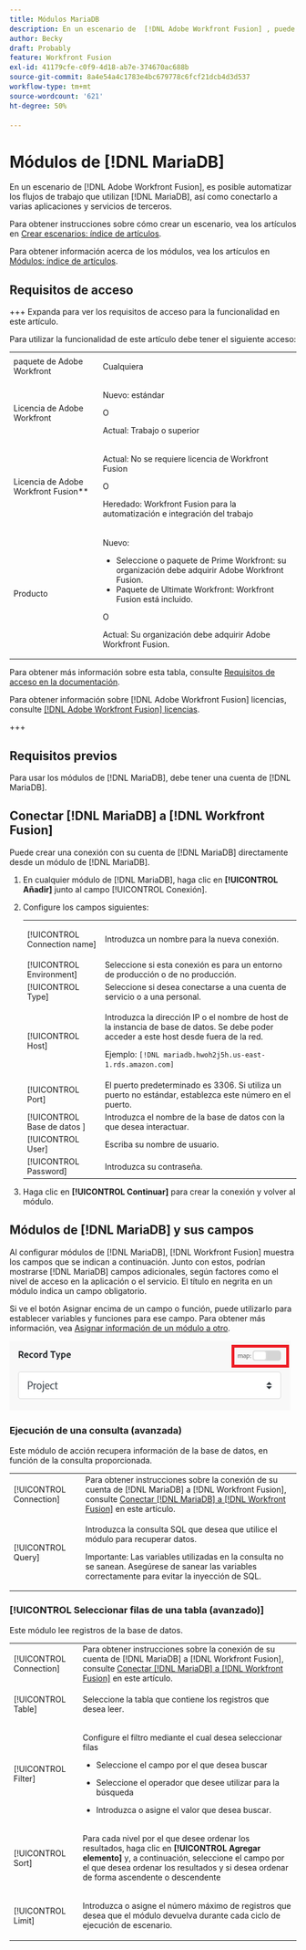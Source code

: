 ```yaml
---
title: Módulos MariaDB
description: En un escenario de  [!DNL Adobe Workfront Fusion] , puede automatizar los flujos de trabajo que utilizan  [!DNL MariaDB], así como conectarlo a varias aplicaciones y servicios de terceros.
author: Becky
draft: Probably
feature: Workfront Fusion
exl-id: 41179cfe-c0f9-4d18-ab7e-374670ac688b
source-git-commit: 8a4e54a4c1783e4bc679778c6fcf21dcb4d3d537
workflow-type: tm+mt
source-wordcount: '621'
ht-degree: 50%

---
```


# Módulos de [!DNL MariaDB]

En un escenario de [!DNL Adobe Workfront Fusion], es posible automatizar los flujos de trabajo que utilizan [!DNL MariaDB], así como conectarlo a varias aplicaciones y servicios de terceros.

Para obtener instrucciones sobre cómo crear un escenario, vea los artículos en [Crear escenarios: índice de artículos](/help/workfront-fusion/create-scenarios/create-scenarios-toc.md).

Para obtener información acerca de los módulos, vea los artículos en [Módulos: índice de artículos](/help/workfront-fusion/references/modules/modules-toc.md).

## Requisitos de acceso

+++ Expanda para ver los requisitos de acceso para la funcionalidad en este artículo.

Para utilizar la funcionalidad de este artículo debe tener el siguiente acceso:

<table style="table-layout:auto">
 <col> 
 <col> 
 <tbody> 
  <tr> 
   <td role="rowheader">paquete de Adobe Workfront</td> 
   <td> <p>Cualquiera</p> </td> 
  </tr> 
  <tr data-mc-conditions=""> 
   <td role="rowheader">Licencia de Adobe Workfront</td> 
   <td> <p>Nuevo: estándar</p><p>O</p><p>Actual: Trabajo o superior</p> </td> 
  </tr> 
  <tr> 
   <td role="rowheader">Licencia de Adobe Workfront Fusion**</td> 
   <td>
   <p>Actual: No se requiere licencia de Workfront Fusion</p>
   <p>O</p>
   <p>Heredado: Workfront Fusion para la automatización e integración del trabajo </p>
   </td> 
  </tr> 
  <tr> 
   <td role="rowheader">Producto</td> 
   <td>
   <p>Nuevo:</p> <ul><li>Seleccione o paquete de Prime Workfront: su organización debe adquirir Adobe Workfront Fusion.</li><li>Paquete de Ultimate Workfront: Workfront Fusion está incluido.</li></ul>
   <p>O</p>
   <p>Actual: Su organización debe adquirir Adobe Workfront Fusion.</p>
   </td> 
  </tr>
 </tbody> 
</table>

Para obtener más información sobre esta tabla, consulte [Requisitos de acceso en la documentación](/help/workfront-fusion/references/licenses-and-roles/access-level-requirements-in-documentation.md).

Para obtener información sobre [!DNL Adobe Workfront Fusion] licencias, consulte [[!DNL Adobe Workfront Fusion] licencias](/help/workfront-fusion/set-up-and-manage-workfront-fusion/licensing-operations-overview/license-automation-vs-integration.md).

+++

## Requisitos previos

Para usar los módulos de [!DNL MariaDB], debe tener una cuenta de [!DNL MariaDB].

## Conectar [!DNL MariaDB] a [!DNL Workfront Fusion]

Puede crear una conexión con su cuenta de [!DNL MariaDB] directamente desde un módulo de [!DNL MariaDB].

1. En cualquier módulo de [!DNL MariaDB], haga clic en **[!UICONTROL Añadir]** junto al campo [!UICONTROL Conexión].
1. Configure los campos siguientes:

   <table style="table-layout:auto"> 
    <col> 
    <col> 
    <tbody> 
     <tr> 
      <td role="rowheader"> <p>[!UICONTROL Connection name]</p> </td> 
      <td> <p>Introduzca un nombre para la nueva conexión.</p> </td> 
     </tr> 
        <tr>
        <td role="rowheader">[!UICONTROL Environment]</td>
        <td>Seleccione si esta conexión es para un entorno de producción o de no producción.</td>
        </tr>
        <tr>
        <td role="rowheader">[!UICONTROL Type]</td>
        <td>Seleccione si desea conectarse a una cuenta de servicio o a una personal.</td>
        </tr>
     <tr> 
      <td role="rowheader">[!UICONTROL Host]</td> 
      <td> <p>Introduzca la dirección IP o el nombre de host de la instancia de base de datos. Se debe poder acceder a este host desde fuera de la red.</p> <p>Ejemplo: <code>[!DNL mariadb.hwoh2j5h.us-east-1.rds.amazon.com]</code></p> </td> 
     </tr> 
     <tr> 
      <td role="rowheader">[!UICONTROL Port]</td> 
      <td>El puerto predeterminado es 3306. Si utiliza un puerto no estándar, establezca este número en el puerto. </td> 
     </tr> 
     <tr> 
      <td role="rowheader">[!UICONTROL Base de datos &#x200B;]</td> 
      <td>Introduzca el nombre de la base de datos con la que desea interactuar.</td> 
     </tr> 
     <tr> 
      <td role="rowheader">[!UICONTROL User]</td> 
      <td>Escriba su nombre de usuario.</td> 
     </tr> 
     <tr> 
      <td role="rowheader">[!UICONTROL Password]</td> 
      <td>Introduzca su contraseña.</td> 
     </tr> 
    </tbody> 
   </table>

1. Haga clic en **[!UICONTROL Continuar]** para crear la conexión y volver al módulo.

## Módulos de [!DNL MariaDB] y sus campos

Al configurar módulos de [!DNL MariaDB], [!DNL Workfront Fusion] muestra los campos que se indican a continuación. Junto con estos, podrían mostrarse [!DNL MariaDB] campos adicionales, según factores como el nivel de acceso en la aplicación o el servicio. El título en negrita en un módulo indica un campo obligatorio.

Si ve el botón Asignar encima de un campo o función, puede utilizarlo para establecer variables y funciones para ese campo. Para obtener más información, vea [Asignar información de un módulo a otro](/help/workfront-fusion/create-scenarios/map-data/map-data-from-one-to-another.md).

![Conmutador Asignar](/help/workfront-fusion/references/apps-and-modules/assets/map-toggle-350x74.png)

### Ejecución de una consulta (avanzada)

Este módulo de acción recupera información de la base de datos, en función de la consulta proporcionada.

<table style="table-layout:auto"> 
 <col> 
 <col> 
 <tbody> 
  <tr> 
   <td role="rowheader">[!UICONTROL Connection]</td> 
   <td>Para obtener instrucciones sobre la conexión de su cuenta de [!DNL MariaDB] a [!DNL Workfront Fusion], consulte <a href="#connect-mariadb-to-workfront-fusion" class="MCXref xref">Conectar [!DNL MariaDB] a [!DNL Workfront Fusion]</a> en este artículo.</td> 
  </tr> 
  <tr> 
   <td role="rowheader">[!UICONTROL Query]</td> 
   <td> <p>Introduzca la consulta SQL que desea que utilice el módulo para recuperar datos.</p> <p>Importante: Las variables utilizadas en la consulta no se sanean. Asegúrese de sanear las variables correctamente para evitar la inyección de SQL.</p> </td> 
  </tr> 
 </tbody> 
</table>

### [!UICONTROL Seleccionar filas de una tabla (avanzado)]

Este módulo lee registros de la base de datos.

<table style="table-layout:auto"> 
 <col> 
 <col> 
 <tbody> 
  <tr> 
   <td role="rowheader">[!UICONTROL Connection]</td> 
   <td>Para obtener instrucciones sobre la conexión de su cuenta de [!DNL MariaDB] a [!DNL Workfront Fusion], consulte <a href="#connect-mariadb-to-workfront-fusion" class="MCXref xref">Conectar [!DNL MariaDB] a [!DNL Workfront Fusion]</a> en este artículo.</td> 
  </tr> 
  <tr> 
   <td role="rowheader">[!UICONTROL Table]</td> 
   <td> <p>Seleccione la tabla que contiene los registros que desea leer.</p> </td> 
  </tr> 
  <tr> 
   <td role="rowheader">[!UICONTROL Filter]</td> 
   <td> <p>Configure el filtro mediante el cual desea seleccionar filas</p> 
    <ul> 
     <li> <p>Seleccione el campo por el que desea buscar</p> </li> 
     <li> <p>Seleccione el operador que desee utilizar para la búsqueda</p> </li> 
     <li> <p>Introduzca o asigne el valor que desea buscar.</p> </li> 
    </ul> </td> 
  </tr> 
  <tr> 
   <td role="rowheader">[!UICONTROL Sort] </td> 
   <td> <p>Para cada nivel por el que desee ordenar los resultados, haga clic en <strong>[!UICONTROL Agregar elemento]</strong> y, a continuación, seleccione el campo por el que desea ordenar los resultados y si desea ordenar de forma ascendente o descendente</p> </td> 
  </tr> 
  <tr> 
   <td role="rowheader">[!UICONTROL Limit]</td> 
   <td> <p>Introduzca o asigne el número máximo de registros que desea que el módulo devuelva durante cada ciclo de ejecución de escenario.</p> </td> 
  </tr> 
 </tbody> 
</table>
